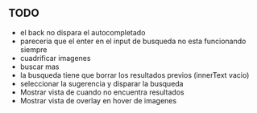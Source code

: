 ## TODO

* el back no dispara el autocompletado
* pareceria que el enter en el input de busqueda no esta funcionando siempre
* cuadrificar imagenes
* buscar mas 
* la busqueda tiene que borrar los resultados previos (innerText vacio)
* seleccionar la sugerencia y disparar la busqueda
* Mostrar vista de cuando no encuentra resultados
* Mostrar vista de overlay en hover de imagenes
